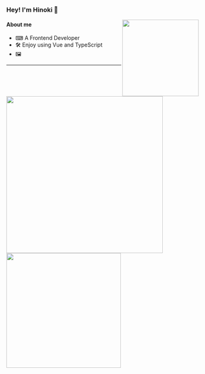 ### Hey! I'm Hinoki 🌠
<a href="https://github.com/anuraghazra/github-readme-stats">
  <img width="200"  align="right" src="https://hinoki-su-github-io-6p55grqhc-hinokisu.vercel.app/static/cat_sleep.jpg" />
</a>

#### About me
- ⌨  A Frontend Developer
- 🛠 Enjoy using Vue and TypeScript
- 🖼
<hr/> 

<div>
  <img align="left" width="410"  src="http://github-readme-stats-hinokisu.vercel.app/api?username=HinokiSu&show_icons=true&count_private=true&hide=contribs" />
</div> 
<div>
  <img  align="left" width="300" src="https://github-readme-stats-hinokisu.vercel.app/api/top-langs/?username=HinokiSu&layout=compact" />
</div>  

